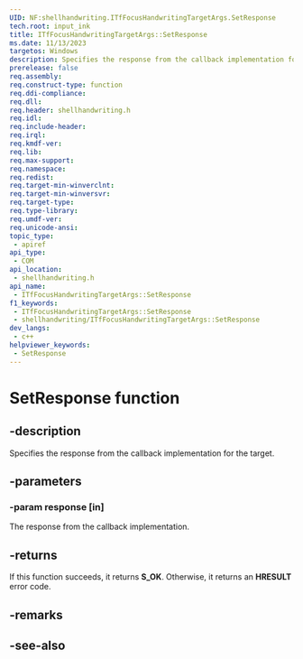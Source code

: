 ```yaml
---
UID: NF:shellhandwriting.ITfFocusHandwritingTargetArgs.SetResponse
tech.root: input_ink
title: ITfFocusHandwritingTargetArgs::SetResponse
ms.date: 11/13/2023
targetos: Windows
description: Specifies the response from the callback implementation for the target.
prerelease: false
req.assembly: 
req.construct-type: function
req.ddi-compliance: 
req.dll: 
req.header: shellhandwriting.h
req.idl: 
req.include-header: 
req.irql: 
req.kmdf-ver: 
req.lib: 
req.max-support: 
req.namespace: 
req.redist: 
req.target-min-winverclnt: 
req.target-min-winversvr: 
req.target-type: 
req.type-library: 
req.umdf-ver: 
req.unicode-ansi: 
topic_type:
 - apiref
api_type:
 - COM
api_location:
 - shellhandwriting.h
api_name:
 - ITfFocusHandwritingTargetArgs::SetResponse
f1_keywords:
 - ITfFocusHandwritingTargetArgs::SetResponse
 - shellhandwriting/ITfFocusHandwritingTargetArgs::SetResponse
dev_langs:
 - c++
helpviewer_keywords:
 - SetResponse
---
```


# SetResponse function

## -description

Specifies the response from the callback implementation for the target.

## -parameters

### -param response [in]

The response from the callback implementation.

## -returns

If this function succeeds, it returns **S_OK**. Otherwise, it returns an **HRESULT** error code.

## -remarks

## -see-also

